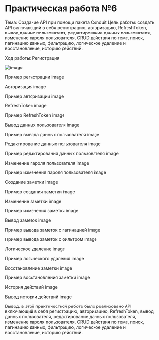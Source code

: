 # Практическая работа №6
Тема: Создание API при помощи пакета Conduit
Цель работы: создать API включающий в себя регистрацию, авторизацию, RefreshToken, вывод данных пользователя, редактирование данных пользователя, изменение пароля пользователя, CRUD действия по теме, поиск, пагинацию данных, фильтрацию, логическое удаление и восстановление, историю действий.

Ход работы:
Регистрация

![image](https://user-images.githubusercontent.com/93879842/222528982-8d20df34-93f9-43d7-a3b1-610c2bc8f571.png)


Пример регистрации
image

Авторизация
image

Пример авторизации
image

RefreshToken
image

Пример RefreshToken
image

Вывод данных пользователя
image

Пример вывода данных пользователя
image

Редактирование данных пользователя
image

Пример редактирования данных пользователя
image

Изменение пароля пользователя
image

Пример изменения пароля пользователя
image

Создание заметки
image

Пример создания заметки
image

Изменение заметки
image

Пример изменения заметки
image

Вывод заметок
image

Пример вывода заметок c пагинацией
image

Пример вывода заметок с фильтром
image

Логическое удаление
image

Пример логического удаления
image

Восстановление заметки
image

Пример восстановления заметки
image

История действий
image

Вывод истории действий
image

Вывод: в этой практичесткой работе было реализовано API включающий в себя регистрацию, авторизацию, RefreshToken, вывод данных пользователя, редактирование данных пользователя, изменение пароля пользователя, CRUD действия по теме, поиск, пагинацию данных, фильтрацию, логическое удаление и восстановление, историю действий.
